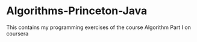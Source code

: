 Algorithms-Princeton-Java
=========================

This contains my programming exercises of the course Algorithm Part I on coursera
